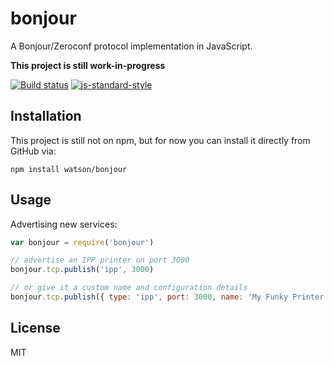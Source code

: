 # bonjour

A Bonjour/Zeroconf protocol implementation in JavaScript.

**This project is still work-in-progress**

[![Build status](https://travis-ci.org/watson/bonjour.svg?branch=master)](https://travis-ci.org/watson/bonjour)
[![js-standard-style](https://img.shields.io/badge/code%20style-standard-brightgreen.svg?style=flat)](https://github.com/feross/standard)

## Installation

This project is still not on npm, but for now you can install it
directly from GitHub via:

```
npm install watson/bonjour
```

## Usage

Advertising new services:

```js
var bonjour = require('bonjour')

// advertise an IPP printer on port 3000
bonjour.tcp.publish('ipp', 3000)

// or give it a custom name and configuration details
bonjour.tcp.publish({ type: 'ipp', port: 3000, name: 'My Funky Printer', txt: {...} })
```

## License

MIT
